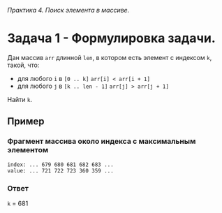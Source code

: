 _Практика 4. Поиск элемента в массиве._

# Задача 1 - Формулировка задачи.

Дан массив `arr` длинной `len`, в котором есть элемент с индексом `k`, такой, что:
* для любого  `i` в `[0 .. k]` `arr[i] < arr[i + 1]`
* для любого  `j` в `[k .. len - 1]` `arr[j] > arr[j + 1]`

Найти `k`.

## Пример

### Фрагмент массива около индекса с максимальным элементом

```
index: ... 679 680 681 682 683 ...
value: ... 721 722 723 360 359 ...
```

### Ответ

`k` = 681
